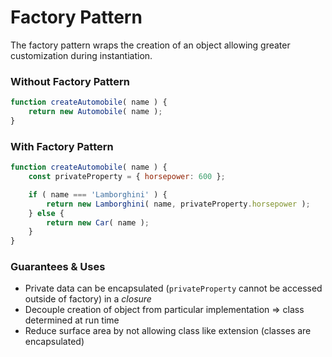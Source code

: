 # Factory Pattern

The factory pattern wraps the creation of an object allowing greater customization during instantiation.

### Without Factory Pattern

```jsx
function createAutomobile( name ) {
	return new Automobile( name );
}
```

### With Factory Pattern

```jsx
function createAutomobile( name ) {
	const privateProperty = { horsepower: 600 };

	if ( name === 'Lamborghini' ) {
		return new Lamborghini( name, privateProperty.horsepower );
	} else {
		return new Car( name );
	}
}
```

### Guarantees & Uses

- Private data can be encapsulated (`privateProperty` cannot be accessed outside of factory) in a *closure*
- Decouple creation of object from particular implementation ⇒ class determined at run time
- Reduce surface area by not allowing class like extension (classes are encapsulated)
